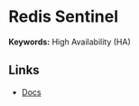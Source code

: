 # Redis Sentinel

**Keywords:** High Availability (HA)

## Links

- [Docs](https://redis.io/docs/management/sentinel)

<!-- ```sh
helm install stable/redis-ha -n redis \
  --set replicas=2 \
  --set securityContext.runAsUser=0 \
  --set securityContext.runAsNonRoot=false
``` -->
